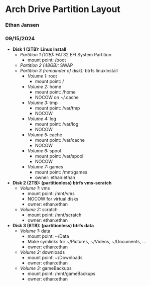 # Arch Drive Partition Layout
### Ethan Jansen
### 09/15/2024

* **Disk 1 (2TB): Linux Install**
    * *Partition 1 (1GB):* FAT32 EFI System Partition
        * mount point: /boot
    * *Partition 2 (48GB):* SWAP
    * *Partition 3 (remainder of disk):* btrfs linuxInstall
        * *Volume 1:* root
            * mount point: /
        * *Volume 2:* home
            * mount point: /home
            * NOCOW on ~/.cache
        * *Volume 3:* tmp
            * mount point: /var/tmp
            * NOCOW
        * *Volume 4:* log
            * mount point: /var/log
            * NOCOW
        * *Volume 5:* cache
            * mount point: /var/cache
            * NOCOW
        * *Volume 6:* spool
            * mount point: /var/spool
            * NOCOW
        * *Volume 7:* games
            * mount point: /mnt/games
            * owner: ethan:ethan
* **Disk 2 (2TB): (partitionless) btrfs vms-scratch**
    * *Volume 1:* vms
        * mount point: /mnt/vms
        * NOCOW for virtual disks
        * owner: ethan:ethan
    * *Volume 2:* scratch
        * mount point: /mnt/scratch
        * owner: ethan:ethan
* **Disk 3 (6TB): (partitionless) btrfs data**
    * *Volume 1:* data
        * mount point: ~/Data
        * Make symlinks for ~/Pictures, ~/Videos, ~/Documents, ...
        * owner: ethan:ethan
    * *Volume 2:* downloads
        * mount point: ~/Downloads
        * owner: ethan:ethan
    * *Volume 3:* gameBackups
        * mount point: /mnt/gameBackups
        * owner: ethan:ethan

